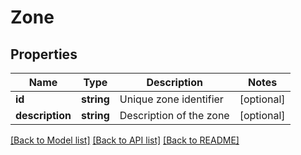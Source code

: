 # Zone

## Properties
Name | Type | Description | Notes
------------ | ------------- | ------------- | -------------
**id** | **string** | Unique zone identifier | [optional]
**description** | **string** | Description of the zone | [optional]

[[Back to Model list]](../README.md#documentation-for-models) [[Back to API list]](../README.md#documentation-for-api-endpoints) [[Back to README]](../README.md)


